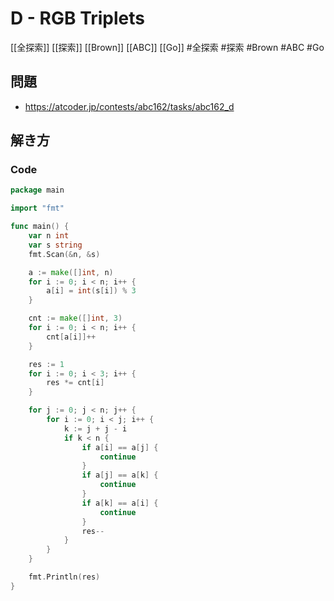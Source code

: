 # D - RGB Triplets
[[全探索]] [[探索]] [[Brown]] [[ABC]] [[Go]]
#全探索 #探索 #Brown #ABC #Go 

## 問題
- https://atcoder.jp/contests/abc162/tasks/abc162_d

## 解き方
### Code
```go
package main

import "fmt"

func main() {
	var n int
	var s string
	fmt.Scan(&n, &s)

	a := make([]int, n)
	for i := 0; i < n; i++ {
		a[i] = int(s[i]) % 3
	}

	cnt := make([]int, 3)
	for i := 0; i < n; i++ {
		cnt[a[i]]++
	}

	res := 1
	for i := 0; i < 3; i++ {
		res *= cnt[i]
	}

	for j := 0; j < n; j++ {
		for i := 0; i < j; i++ {
			k := j + j - i
			if k < n {
				if a[i] == a[j] {
					continue
				}
				if a[j] == a[k] {
					continue
				}
				if a[k] == a[i] {
					continue
				}
				res--
			}
		}
	}

	fmt.Println(res)
}
```